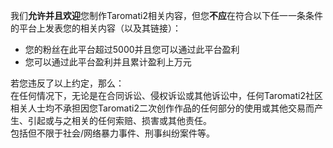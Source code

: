 我们**允许并且欢迎**您制作Taromati2相关内容，但您**不应**在符合以下任一一条条件的平台上发表您的相关内容（以及其链接）：  
- 您的粉丝在此平台超过5000并且您可以通过此平台盈利  
- 您可以通过此平台盈利并且累计盈利上万元  

若您违反了以上约定，那么：  
在任何情况下，无论是在合同诉讼、侵权诉讼或其他诉讼中，任何Taromati2社区相关人士均不承担因您Taromati2二次创作作品的任何部分的使用或其他交易而产生、引起或与之相关的任何索赔、损害或其他责任。  
包括但不限于社会/网络暴力事件、刑事纠纷案件等。  
